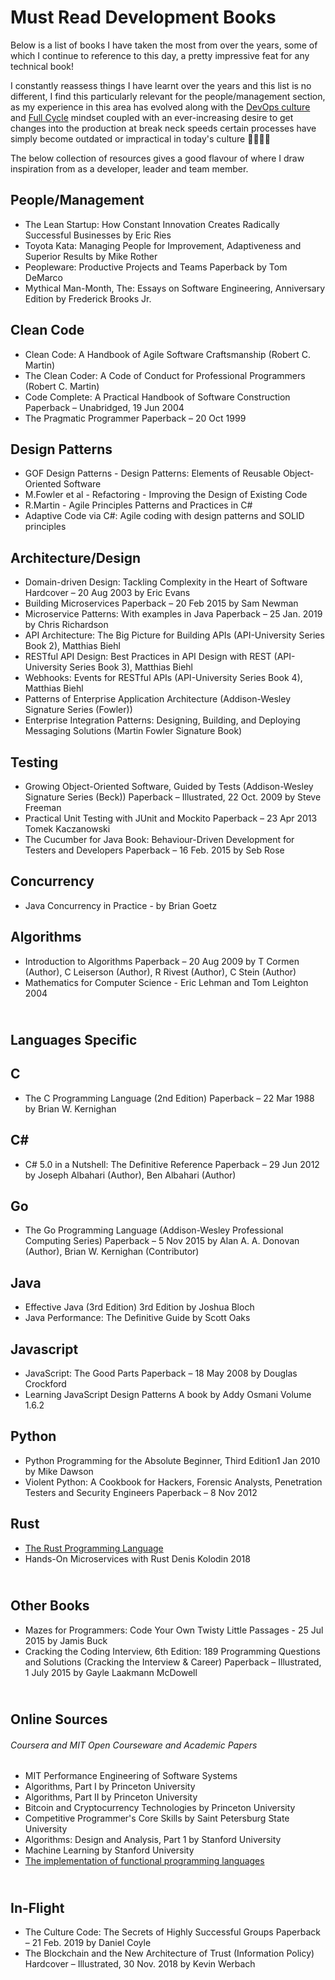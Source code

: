 # Must Read Development Books

 Below is a list of books I have taken the most from over the years, some of which I continue to reference to this day, a pretty impressive feat for any technical book!

I constantly reassess things I have learnt over the years and this list is no different, I find this particularly relevant for the people/management section, as my experience in this area has evolved along with the [DevOps culture](https://martinfowler.com/bliki/DevOpsCulture.html) and [Full Cycle](https://netflixtechblog.com/full-cycle-developers-at-netflix-a08c31f83249) mindset coupled with an ever-increasing desire to get changes into the production at break neck speeds certain processes have simply become outdated or impractical in today's culture 🚀🚀🚢😲  

The below collection of resources gives a good flavour of where I draw inspiration from as a developer, leader and team member.

People/Management
----------------------------------

* The Lean Startup: How Constant Innovation Creates Radically Successful Businesses by Eric Ries 
* Toyota Kata: Managing People for Improvement, Adaptiveness and Superior Results by Mike Rother
* Peopleware: Productive Projects and Teams Paperback by Tom DeMarco
* Mythical Man-Month, The: Essays on Software Engineering, Anniversary Edition by Frederick Brooks Jr.

Clean Code
----------------------------------

* Clean Code: A Handbook of Agile Software Craftsmanship (Robert C. Martin)
* The Clean Coder: A Code of Conduct for Professional Programmers (Robert C. Martin)
* Code Complete: A Practical Handbook of Software Construction Paperback – Unabridged, 19 Jun 2004
* The Pragmatic Programmer Paperback – 20 Oct 1999


Design Patterns
----------------------------------

* GOF Design Patterns - Design Patterns: Elements of Reusable Object-Oriented Software
* M.Fowler et al - Refactoring - Improving the Design of Existing Code
* R.Martin - Agile Principles Patterns and Practices in C#
* Adaptive Code via C#: Agile coding with design patterns and SOLID principles


Architecture/Design
----------------------------------

* Domain-driven Design: Tackling Complexity in the Heart of Software Hardcover – 20 Aug 2003 by Eric Evans
* Building Microservices Paperback – 20 Feb 2015 by Sam Newman
* Microservice Patterns: With examples in Java Paperback – 25 Jan. 2019 by Chris Richardson
* API Architecture: The Big Picture for Building APIs (API-University Series Book 2), Matthias Biehl
* RESTful API Design: Best Practices in API Design with REST (API-University Series Book 3), Matthias Biehl
* Webhooks: Events for RESTful APIs (API-University Series Book 4), Matthias Biehl
* Patterns of Enterprise Application Architecture (Addison-Wesley Signature Series (Fowler))
* Enterprise Integration Patterns: Designing, Building, and Deploying Messaging Solutions (Martin Fowler Signature Book)


Testing
----------------------------------

* Growing Object-Oriented Software, Guided by Tests (Addison-Wesley Signature Series (Beck)) Paperback – Illustrated, 22 Oct. 2009 by Steve Freeman
* Practical Unit Testing with JUnit and Mockito Paperback – 23 Apr 2013 Tomek Kaczanowski
* The Cucumber for Java Book: Behaviour-Driven Development for Testers and Developers Paperback – 16 Feb. 2015 by Seb Rose

Concurrency
----------------------------------

* Java Concurrency in Practice - by Brian Goetz

Algorithms
----------------------------------

* Introduction to Algorithms Paperback – 20 Aug 2009 by T Cormen (Author), C Leiserson (Author), R Rivest (Author), C Stein (Author)
* Mathematics for Computer Science - Eric Lehman and Tom Leighton 2004

<br /> Languages Specific
----------------------------------

C
----------------------------------

* The C Programming Language (2nd Edition) Paperback – 22 Mar 1988 by Brian W. Kernighan

C#
----------------------------------

* C# 5.0 in a Nutshell: The Definitive Reference Paperback – 29 Jun 2012 by Joseph Albahari  (Author), Ben Albahari (Author)

Go
----------------------------------

* The Go Programming Language (Addison-Wesley Professional Computing Series) Paperback – 5 Nov 2015 by Alan A. A. Donovan (Author), Brian W. Kernighan (Contributor)

Java
----------------------------------

* Effective Java (3rd Edition) 3rd Edition by Joshua Bloch
* Java Performance: The Definitive Guide by Scott Oaks

Javascript
----------------------------------

* JavaScript: The Good Parts Paperback – 18 May 2008 by Douglas Crockford
* Learning JavaScript Design Patterns A book by Addy Osmani Volume 1.6.2

Python
----------------------------------

* Python Programming for the Absolute Beginner, Third Edition1 Jan 2010 by Mike Dawson
* Violent Python: A Cookbook for Hackers, Forensic Analysts, Penetration Testers and Security Engineers Paperback – 8 Nov 2012

Rust
----------------------------------

* [The Rust Programming Language](https://doc.rust-lang.org/book/)
* Hands-On Microservices with Rust Denis Kolodin 2018

<br /> Other Books
----------------------------------

* Mazes for Programmers: Code Your Own Twisty Little Passages - 25 Jul 2015 by Jamis Buck
* Cracking the Coding Interview, 6th Edition: 189 Programming Questions and Solutions (Cracking the Interview & Career) Paperback – Illustrated, 1 July 2015 by Gayle Laakmann McDowell

<br /> Online Sources
----------------------------------
###### Coursera and MIT Open Courseware and Academic Papers
* MIT Performance Engineering of Software Systems
* Algorithms, Part I by Princeton University
* Algorithms, Part II by Princeton University
* Bitcoin and Cryptocurrency Technologies by Princeton University
* Competitive Programmer's Core Skills by Saint Petersburg State University
* Algorithms: Design and Analysis, Part 1 by Stanford University
* Machine Learning by Stanford University
* [The implementation of functional programming languages](https://www.microsoft.com/en-us/research/publication/the-implementation-of-functional-programming-languages/)

<br /> In-Flight
----------------------------------

* The Culture Code: The Secrets of Highly Successful Groups Paperback – 21 Feb. 2019 by Daniel Coyle
* The Blockchain and the New Architecture of Trust (Information Policy) Hardcover – Illustrated, 30 Nov. 2018 by Kevin Werbach